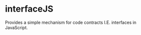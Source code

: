 interfaceJS
===========

Provides a simple mechanism for code contracts I.E. interfaces in JavaScript.